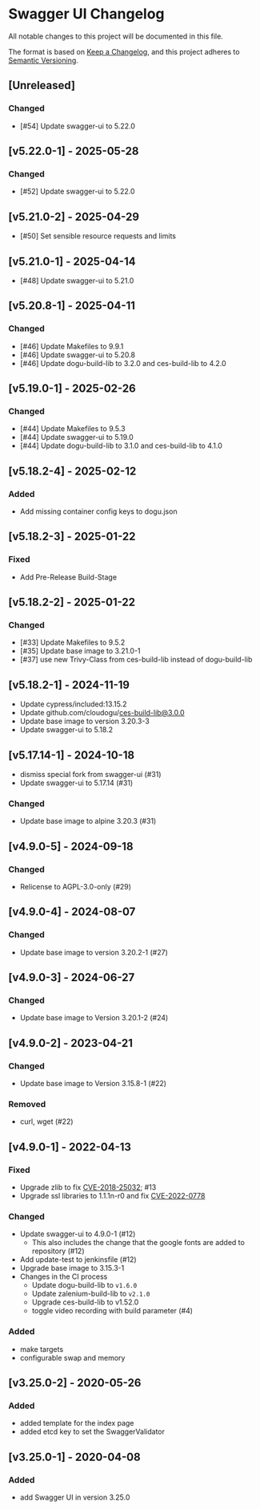 # Swagger UI Changelog

All notable changes to this project will be documented in this file.

The format is based on [Keep a Changelog](https://keepachangelog.com/en/1.0.0/),
and this project adheres to [Semantic Versioning](https://semver.org/spec/v2.0.0.html).

## [Unreleased]
### Changed
- [#54] Update swagger-ui to 5.22.0

## [v5.22.0-1] - 2025-05-28
### Changed
- [#52] Update swagger-ui to 5.22.0

## [v5.21.0-2] - 2025-04-29
- [#50] Set sensible resource requests and limits

## [v5.21.0-1] - 2025-04-14
- [#48] Update swagger-ui to 5.21.0

## [v5.20.8-1] - 2025-04-11
### Changed
- [#46] Update Makefiles to 9.9.1
- [#46] Update swagger-ui to 5.20.8
- [#46] Update dogu-build-lib to 3.2.0 and ces-build-lib to 4.2.0

## [v5.19.0-1] - 2025-02-26
### Changed
- [#44] Update Makefiles to 9.5.3
- [#44] Update swagger-ui to 5.19.0
- [#44] Update dogu-build-lib to 3.1.0 and ces-build-lib to 4.1.0

## [v5.18.2-4] - 2025-02-12
### Added
- Add missing container config keys to dogu.json

## [v5.18.2-3] - 2025-01-22
### Fixed
- Add Pre-Release Build-Stage

## [v5.18.2-2] - 2025-01-22
### Changed
- [#33] Update Makefiles to 9.5.2
- [#35] Update base image to 3.21.0-1
- [#37] use new Trivy-Class from ces-build-lib instead of dogu-build-lib

## [v5.18.2-1] - 2024-11-19
- Update cypress/included:13.15.2
- Update github.com/cloudogu/ces-build-lib@3.0.0
- Update base image to version 3.20.3-3
- Update swagger-ui to 5.18.2 

## [v5.17.14-1] - 2024-10-18
- dismiss special fork from swagger-ui (#31)
- Update swagger-ui to 5.17.14 (#31)

### Changed
- Update base image to alpine 3.20.3 (#31)

## [v4.9.0-5] - 2024-09-18
### Changed
- Relicense to AGPL-3.0-only (#29)

## [v4.9.0-4] - 2024-08-07
### Changed
- Update base image to version 3.20.2-1 (#27)

## [v4.9.0-3] - 2024-06-27
### Changed
- Update base image to Version 3.20.1-2 (#24)

## [v4.9.0-2] - 2023-04-21
### Changed
- Update base image to Version 3.15.8-1 (#22)

### Removed
- curl, wget (#22)

## [v4.9.0-1] - 2022-04-13
### Fixed
- Upgrade zlib to fix [CVE-2018-25032](https://security.alpinelinux.org/vuln/CVE-2018-25032); #13
- Upgrade ssl libraries to 1.1.1n-r0 and fix [CVE-2022-0778](https://security.alpinelinux.org/vuln/CVE-2022-0778)

### Changed
- Update swagger-ui to 4.9.0-1 (#12)
  - This also includes the change that the google fonts are added to repository (#12) 
- Add update-test to jenkinsfile (#12)
- Upgrade base image to 3.15.3-1
- Changes in the CI process
   - Update dogu-build-lib to `v1.6.0`
   - Update zalenium-build-lib to `v2.1.0`
   - Upgrade ces-build-lib to v1.52.0
   - toggle video recording with build parameter (#4)

### Added
- make targets
- configurable swap and memory

## [v3.25.0-2] - 2020-05-26
### Added
- added template for the index page
- added etcd key to set the SwaggerValidator

## [v3.25.0-1] - 2020-04-08
### Added
* add Swagger UI in version 3.25.0
